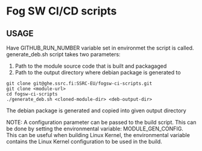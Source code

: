 # Fog SW CI/CD scripts

## USAGE
Have GITHUB_RUN_NUMBER variable set in environmet the script is called.
generate_deb.sh script takes two parameters:
 1. Path to the module source code that is built and packagaged
 2. Path to the output directory where debian package is generated to

```
git clone git@ghe.ssrc.fi:SSRC-EU/fogsw-ci-scripts.git
git clone <module-url>
cd fogsw-ci-scripts
./generate_deb.sh <cloned-module-dir> <deb-output-dir>

```
The debian package is generated and copied into given output directory

NOTE: A configuration parameter can be passed to the build script. This can be done by setting the environmental variable: MODULE_GEN_CONFIG.<br>
This can be useful when building Linux Kernel, the environmental variable contains the Linux Kernel configuration to be used in the build.
